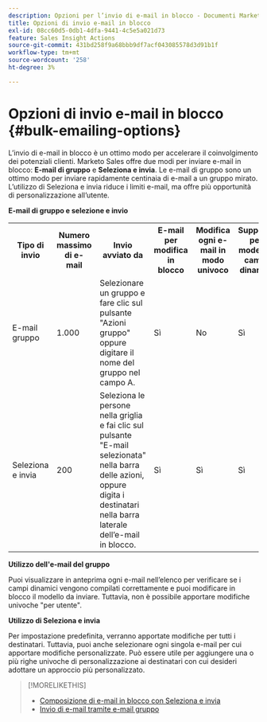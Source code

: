 ```yaml
---
description: Opzioni per l’invio di e-mail in blocco - Documenti Marketo - Documentazione del prodotto
title: Opzioni di invio e-mail in blocco
exl-id: 08cc60d5-0db1-4dfa-9441-4c5e5a021d73
feature: Sales Insight Actions
source-git-commit: 431bd258f9a68bbb9df7acf043085578d3d91b1f
workflow-type: tm+mt
source-wordcount: '258'
ht-degree: 3%

---
```


# Opzioni di invio e-mail in blocco {#bulk-emailing-options}

L’invio di e-mail in blocco è un ottimo modo per accelerare il coinvolgimento dei potenziali clienti. Marketo Sales offre due modi per inviare e-mail in blocco: **E-mail di gruppo** e **Seleziona e invia**. Le e-mail di gruppo sono un ottimo modo per inviare rapidamente centinaia di e-mail a un gruppo mirato. L’utilizzo di Seleziona e invia riduce i limiti e-mail, ma offre più opportunità di personalizzazione all’utente.

**E-mail di gruppo e selezione e invio**

<table> 
 <colgroup> 
  <col> 
  <col> 
  <col> 
  <col> 
  <col> 
  <col> 
 </colgroup> 
 <tbody> 
  <tr> 
   <th>Tipo di invio</th> 
   <th>Numero massimo di e-mail</th> 
   <th>Invio avviato da</th> 
   <th>E-mail per modifica in blocco</th> 
   <th>Modifica ogni e-mail in modo univoco</th> 
   <th>Supporto per modelli e campi dinamici</th> 
  </tr> 
  <tr> 
   <td>E-mail gruppo</td> 
   <td>1.000</td> 
   <td>Selezionare un gruppo e fare clic sul pulsante "Azioni gruppo" oppure digitare il nome del gruppo nel campo A.</td> 
   <td>Sì</td> 
   <td>No</td> 
   <td>Sì</td> 
  </tr> 
  <tr> 
   <td>Seleziona e invia</td> 
   <td>200</td> 
   <td>Seleziona le persone nella griglia e fai clic sul pulsante "E-mail selezionata" nella barra delle azioni, oppure digita i destinatari nella barra laterale dell’e-mail in blocco.</td> 
   <td>Sì</td> 
   <td>Sì</td> 
   <td>Sì</td> 
  </tr> 
 </tbody> 
</table>

**Utilizzo dell&#39;e-mail del gruppo**

Puoi visualizzare in anteprima ogni e-mail nell’elenco per verificare se i campi dinamici vengono compilati correttamente e puoi modificare in blocco il modello da inviare. Tuttavia, non è possibile apportare modifiche univoche &quot;per utente&quot;.

**Utilizzo di Seleziona e invia**

Per impostazione predefinita, verranno apportate modifiche per tutti i destinatari. Tuttavia, puoi anche selezionare ogni singola e-mail per cui apportare modifiche personalizzate. Può essere utile per aggiungere una o più righe univoche di personalizzazione ai destinatari con cui desideri adottare un approccio più personalizzato.

>[!MORELIKETHIS]
>
>* [Composizione di e-mail in blocco con Seleziona e invia](/help/marketo/product-docs/marketo-sales-insight/actions/email/using-the-compose-window/composing-bulk-emails-with-select-and-send.md#sending-emails)
>* [Invio di e-mail tramite e-mail gruppo](/help/marketo/product-docs/marketo-sales-insight/actions/email/using-the-compose-window/sending-emails-via-group-email.md)
